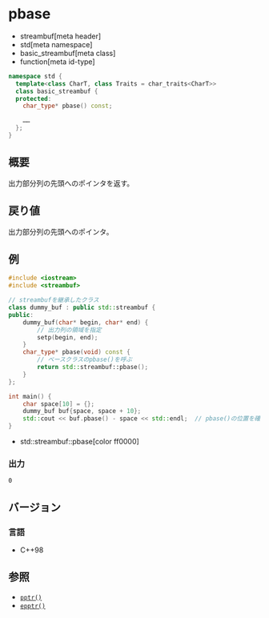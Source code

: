 # pbase
* streambuf[meta header]
* std[meta namespace]
* basic_streambuf[meta class]
* function[meta id-type]

```cpp
namespace std {
  template<class CharT, class Traits = char_traits<CharT>>
  class basic_streambuf {
  protected:
    char_type* pbase() const;

    ……
  };
}
```

## 概要
出力部分列の先頭へのポインタを返す。

## 戻り値
出力部分列の先頭へのポインタ。

## 例
```cpp example
#include <iostream>
#include <streambuf>

// streambufを継承したクラス
class dummy_buf : public std::streambuf {
public:
    dummy_buf(char* begin, char* end) {
        // 出力列の領域を指定
        setp(begin, end);
    }
    char_type* pbase(void) const {
        // ベースクラスのpbase()を呼ぶ
        return std::streambuf::pbase();
    }
};

int main() {
    char space[10] = {};
    dummy_buf buf{space, space + 10};
    std::cout << buf.pbase() - space << std::endl;  // pbase()の位置を確認
}
```
* std::streambuf::pbase[color ff0000]

### 出力
```
0
```

## バージョン
### 言語
- C++98

## 参照
- [`pptr()`](pptr.md)
- [`epptr()`](epptr.md)
